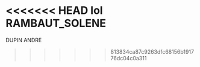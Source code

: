 <<<<<<< HEAD
lol RAMBAUT_SOLENE
=======
DUPIN ANDRE
>>>>>>> 813834ca87c9263dfc68156b191776dc04c0a311
